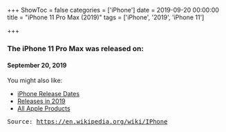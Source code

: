 +++
ShowToc = false
categories = ['iPhone']
date = 2019-09-20 00:00:00
title = "iPhone 11 Pro Max (2019)"
tags = ['iPhone', '2019', 'iPhone 11']

+++

### The iPhone 11 Pro Max was released on: 
#### September 20, 2019


<!--more-->


    
You might also like:

- [iPhone Release Dates](https://AppleReleaseDate.com/categories/iphone/)
- [Releases in 2019](https://AppleReleaseDate.com/tags/2019/)
- [All Apple Products](https://AppleReleaseDate.com/categories/)



<kbd> Source: https://en.wikipedia.org/wiki/IPhone</kbd>

